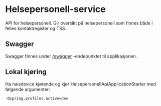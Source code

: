 # Helsepersonell-service
API for helsepersonell. Gir oversikt på helsepersonell som finnes både i felles kontaktregister og TSS. 

## Swagger
Swagger finnes under [/swagger](https://testnav-helsepersonell-service.intern.dev.nav.no/swagger) -endepunktet til applikasjonen.

## Lokal kjøring
Ha naisdevice kjørende og kjør HelsepersonellApiApplicationStarter med følgende argumenter:
```
-Dspring.profiles.active=dev
```